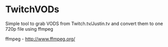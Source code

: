 TwitchVODs
==========
Simple tool to grab VODS from Twitch.tv/Justin.tv and convert them to one 720p file using ffmpeg

ffmpeg - http://www.ffmpeg.org/